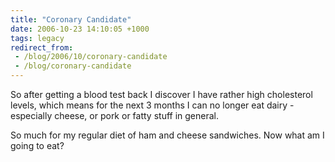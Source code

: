 ```yaml
---
title: "Coronary Candidate"
date: 2006-10-23 14:10:05 +1000
tags: legacy
redirect_from:
 - /blog/2006/10/coronary-candidate
 - /blog/coronary-candidate
---
```


So after getting a blood test back I discover I have rather high cholesterol levels, which means for the next 3 months I can no longer eat dairy - especially cheese, or pork or fatty stuff in general.

So much for my regular diet of ham and cheese sandwiches. Now what am I going to eat?
